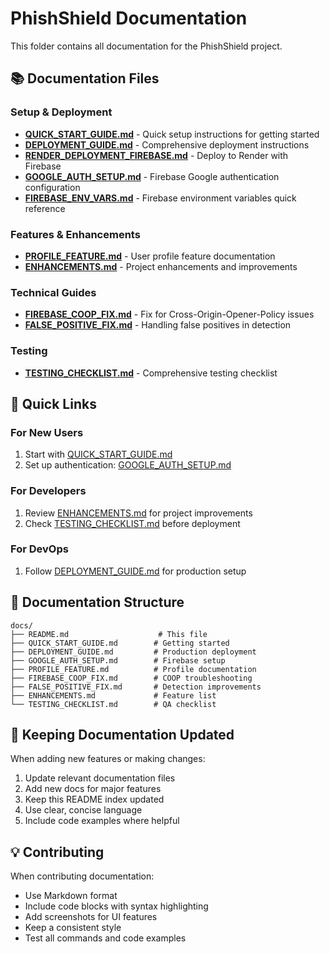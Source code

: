 # PhishShield Documentation

This folder contains all documentation for the PhishShield project.

## 📚 Documentation Files

### Setup & Deployment
- **[QUICK_START_GUIDE.md](./QUICK_START_GUIDE.md)** - Quick setup instructions for getting started
- **[DEPLOYMENT_GUIDE.md](./DEPLOYMENT_GUIDE.md)** - Comprehensive deployment instructions
- **[RENDER_DEPLOYMENT_FIREBASE.md](./RENDER_DEPLOYMENT_FIREBASE.md)** - Deploy to Render with Firebase
- **[GOOGLE_AUTH_SETUP.md](./GOOGLE_AUTH_SETUP.md)** - Firebase Google authentication configuration
- **[FIREBASE_ENV_VARS.md](./FIREBASE_ENV_VARS.md)** - Firebase environment variables quick reference

### Features & Enhancements
- **[PROFILE_FEATURE.md](./PROFILE_FEATURE.md)** - User profile feature documentation
- **[ENHANCEMENTS.md](./ENHANCEMENTS.md)** - Project enhancements and improvements

### Technical Guides
- **[FIREBASE_COOP_FIX.md](./FIREBASE_COOP_FIX.md)** - Fix for Cross-Origin-Opener-Policy issues
- **[FALSE_POSITIVE_FIX.md](./FALSE_POSITIVE_FIX.md)** - Handling false positives in detection

### Testing
- **[TESTING_CHECKLIST.md](./TESTING_CHECKLIST.md)** - Comprehensive testing checklist

## 🚀 Quick Links

### For New Users
1. Start with [QUICK_START_GUIDE.md](./QUICK_START_GUIDE.md)
2. Set up authentication: [GOOGLE_AUTH_SETUP.md](./GOOGLE_AUTH_SETUP.md)

### For Developers
1. Review [ENHANCEMENTS.md](./ENHANCEMENTS.md) for project improvements
2. Check [TESTING_CHECKLIST.md](./TESTING_CHECKLIST.md) before deployment

### For DevOps
1. Follow [DEPLOYMENT_GUIDE.md](./DEPLOYMENT_GUIDE.md) for production setup

## 📝 Documentation Structure

```
docs/
├── README.md                    # This file
├── QUICK_START_GUIDE.md        # Getting started
├── DEPLOYMENT_GUIDE.md         # Production deployment
├── GOOGLE_AUTH_SETUP.md        # Firebase setup
├── PROFILE_FEATURE.md          # Profile documentation
├── FIREBASE_COOP_FIX.md        # COOP troubleshooting
├── FALSE_POSITIVE_FIX.md       # Detection improvements
├── ENHANCEMENTS.md             # Feature list
└── TESTING_CHECKLIST.md        # QA checklist
```

## 🔄 Keeping Documentation Updated

When adding new features or making changes:
1. Update relevant documentation files
2. Add new docs for major features
3. Keep this README index updated
4. Use clear, concise language
5. Include code examples where helpful

## 💡 Contributing

When contributing documentation:
- Use Markdown format
- Include code blocks with syntax highlighting
- Add screenshots for UI features
- Keep a consistent style
- Test all commands and code examples
